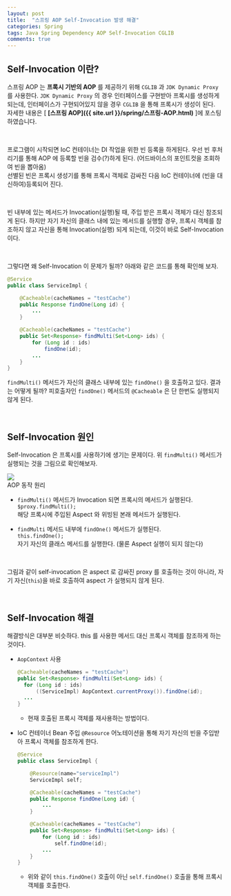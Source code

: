 ```yaml
---
layout: post
title:  "스프링 AOP Self-Invocation 발생 해결"
categories: Spring
tags: Java Spring Dependency AOP Self-Invocation CGLIB
comments: true
---
```


## Self-Invocation 이란?

스프링 AOP 는 **프록시 기반의 AOP** 를 제공하기 위해 `CGLIB` 과 `JDK Dynamic Proxy` 를 사용한다.
`JDK Dynamic Proxy` 의 경우 인터페이스를 구현받아 프록시를 생성하게 되는데, 인터페이스가 구현되어있지 않을 경우 `CGLIB` 을 통해 프록시가 생성이 된다.  
자세한 내용은 [ **[스프링 AOP]({{ site.url }}/spring/스프링-AOP.html)** ]에 포스팅하였습니다.

<br/>

프로그램이 시작되면 IoC 컨테이너는 DI 작업을 위한 빈 등록을 하게된다.
우선 빈 후처리기를 통해 AOP 에 등록할 빈을 검수(?)하게 된다. (어드바이스의 포인트컷을 조회하여 빈을 뽑아옴)  
선별된 빈은 프록시 생성기를 통해 프록시 객체로 감싸진 다음 IoC 컨테이너에 (빈을 대신하여)등록되어 진다.

<br/>

빈 내부에 있는 메서드가 Invocation(실행)될 때, 주입 받은 프록시 객체가 대신 참조되게 된다.
하지만 자기 자신의 클래스 내에 있는 메서드를 실행할 경우, 프록시 객체를 참조하지 않고 자신을 통해 Invocation(실행) 되게 되는데,
이것이 바로 Self-Invocation 이다.

<br/>

그렇다면 왜 Self-Invocation 이 문제가 될까?
아래와 같은 코드를 통해 확인해 보자.

```java
@Service
public class ServiceImpl {

    @Cacheable(cacheNames = "testCache")
    public Response findOne(Long id) {
        ...
    }

    @Cacheable(cacheNames = "testCache")
    public Set<Response> findMulti(Set<Long> ids) {
        for (Long id : ids)
            findOne(id);
        ...
    }
}
```

`findMulti()` 메서드가 자신의 클래스 내부에 있는 `findOne()` 을 호출하고 있다.
결과는 어떻게 될까? 피호출자인 `findOne()` 메서드의 `@Cacheable` 은 단 한번도 실행되지 않게 된다.

<br/>

## Self-Invocation 원인

Self-Invocation 은 프록시를 사용하기에 생기는 문제이다.
위 `findMulti()` 메서드가 실행되는 것을 그림으로 확인해보자.

<div class="nzzi-image-box">
  <img src="{{ site.url }}/assets/spring/aop-self-invocation-1.png"/>
  <div>AOP 동작 원리</div>
</div>

- `findMulti()` 메서드가 Invocation 되면 프록시의 메서드가 실행된다.  
  `$proxy.findMulti();`  
  해당 프록시에 주입된 Aspect 와 위빙된 본래 메서드가 실행된다.

- `findMulti` 메서드 내부에 `findOne()` 메서드가 실행된다.  
  `this.findOne();`  
  자기 자신의 클래스 메서드를 실행한다. (물론 Aspect 실행이 되지 않는다)

<br/>

그림과 같이 self-invocation 은 aspect 로 감싸진 proxy 를 호출하는 것이 아니라,
자기 자신(`this`)을 바로 호출하여 aspect 가 실행되지 않게 된다.

<br/>

## Self-Invocation 해결

해결방식은 대부분 비슷하다. this 를 사용한 메서드 대신 프록시 객체를 참조하게 하는 것이다.

- `AopContext` 사용
  ```java
  @Cacheable(cacheNames = "testCache")
  public Set<Response> findMulti(Set<Long> ids) {
    for (Long id : ids)
        ((ServiceImpl) AopContext.currentProxy()).findOne(id);
    ...
  }
  ```
  + 현재 호출된 프록시 객체를 재사용하는 방법이다.

- IoC 컨테이너 Bean 주입
  `@Resource` 어노테이션을 통해 자기 자신의 빈을 주입받아 프록시 객체를 참조하게 한다.

  ```java
  @Service
  public class ServiceImpl {

      @Resource(name="serviceImpl")
      ServiceImpl self;

      @Cacheable(cacheNames = "testCache")
      public Response findOne(Long id) {
          ...
      }

      @Cacheable(cacheNames = "testCache")
      public Set<Response> findMulti(Set<Long> ids) {
          for (Long id : ids)
              self.findOne(id);
          ...
      }
  }
  ```
  + 위와 같이 `this.findOne()` 호출이 아닌 `self.findOne()` 호출을 통해 프록시 객체를 호출한다.
